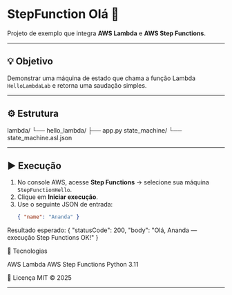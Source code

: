 # StepFunction Olá 👋

Projeto de exemplo que integra **AWS Lambda** e **AWS Step Functions**.

---

## 💡 Objetivo
Demonstrar uma máquina de estado que chama a função Lambda `HelloLambdaLab`
e retorna uma saudação simples.

---

## ⚙️ Estrutura

lambda/
└── hello_lambda/
├── app.py
state_machine/
└── state_machine.asl.json


---

## ▶️ Execução
1. No console AWS, acesse **Step Functions** → selecione sua máquina `StepFunctionHello`.
2. Clique em **Iniciar execução**.
3. Use o seguinte JSON de entrada:
   ```json
   { "name": "Ananda" }
Resultado esperado:
{
  "statusCode": 200,
  "body": "Olá, Ananda — execução Step Functions OK!"
}

🧱 Tecnologias

AWS Lambda
AWS Step Functions
Python 3.11

📜 Licença
MIT © 2025

---

